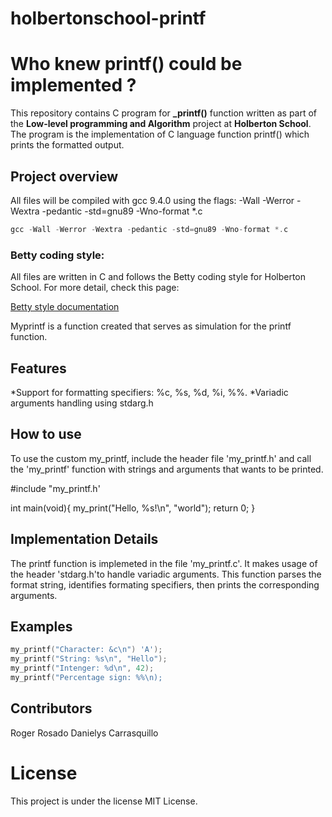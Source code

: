 # holbertonschool-printf

# Who knew printf() could be implemented ?

This repository contains C program for **_printf()** function written as part of the **Low-level programming and Algorithm** project at **Holberton School**. The program is the implementation of C language function printf() which prints the formatted output.


## Project overview

All files will be compiled with gcc 9.4.0 using the flags: -Wall -Werror -Wextra -pedantic -std=gnu89 -Wno-format *.c

```c
gcc -Wall -Werror -Wextra -pedantic -std=gnu89 -Wno-format *.c
```

### Betty coding style:

All files are written in C and follows the Betty coding style for Holberton School. For more detail, check this page:

[Betty style documentation](https://github.com/holbertonschool/Betty/wiki)



Myprintf is a function created that serves as simulation for the printf function.

## Features
*Support for formatting specifiers: %c, %s, %d, %i, %%.
*Variadic arguments handling using stdarg.h

## How to use
To use the custom my_printf, include the header file 'my_printf.h' and call the 'my_printf' function with strings and arguments that wants to be printed.

#include "my_printf.h'

int main(void){
my_print("Hello, %s!\n", "world");
return 0;
}


## Implementation Details
The printf function is implemeted in the file 'my_printf.c'. It makes usage of the header 'stdarg.h'to handle variadic arguments. This function parses the format string, identifies formating specifiers, then prints the corresponding arguments.

## Examples

```c
my_printf("Character: &c\n") 'A');
my_printf("String: %s\n", "Hello");
my_printf("Intenger: %d\n", 42);
my_printf("Percentage sign: %%\n);
```

## Contributors
Roger Rosado
Danielys Carrasquillo

# License
This project is under the license MIT License.
